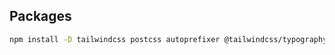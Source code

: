 ## Packages

```bash
npm install -D tailwindcss postcss autoprefixer @tailwindcss/typography daisyui @tailwindcss/aspect-ratio @tailwindcss/container-queries
```

